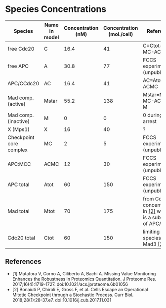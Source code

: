 # Species Concentrations

| Species                      | Name in model | Concentration (nM) | Concentration (mol./cell) | Reference                                                                             |
|------------------------------|---------------|---------------------|---------------------------|---------------------------------------------------------------------------------------|
| free Cdc20                   | C             | 16.4                  | 41                        | C=Ctot-AC-MC-ACMCx2                                                                    |
| free APC                     | A             | 30.8                  | 77                        | FCCS experiments (unpublished)                                                         |
| APC/CCdc20                   | AC            | 16.4                | 41                        | AC=Atot-A-ACMC                                                                         |
| Mad comp. (active)           | Mstar         | 55.2               | 138                       | Mstar=Mtot-MC-ACMC-M                                                                   |
| Mad comp. (inactive)         | M             | 0                   | 0                         | 0 during an arrest                                                                     |
| X (Mps1)                     | X          | 16                 | 40                       | ?                                        |
| Checkpoint core complex      | MC            | 2                | 5                        | FCCS experiments (unpublished)                                                         |
| APC:MCC                      | ACMC          | 12                  | 30                        | FCCS experiments (unpublished)                                                         |
| APC total                    | Atot          | 60                  | 150                       | FCCS experiments (unpublished)                                                         |
| Mad total                    | Mtot          | 70                  | 175                       | from Cdc23 concentration in [[2]](#currbio) which is a subunit of APC/C          |
| Cdc20 total                  | Ctot          | 60                  | 150                       | limiting species Mad3 [[2]](#currbio)                                            |

## References

- <a name="matafora_2017"></a>[1] Matafora V, Corno A, Ciliberto A, Bachi A. Missing Value Monitoring Enhances the Robustness in Proteomics Quantitation. J Proteome Res. 2017;16(4):1719-1727. doi:10.1021/acs.jproteome.6b01056
- <a name="currbio"></a>[2] Bonaiuti P, Chiroli E, Gross F, et al. Cells Escape an Operational Mitotic Checkpoint through a Stochastic Process. Curr Biol. 2018;28(1):28-37.e7. doi:10.1016/j.cub.2017.11.031
